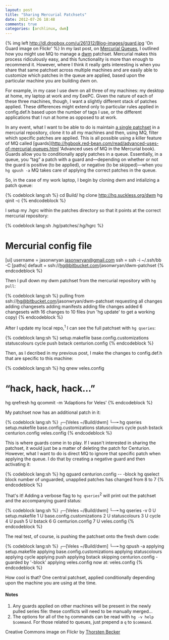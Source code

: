 ```yaml
---
layout: post
title: "Sharing Mercurial Patchsets"
date: 2012-07-26 18:48
comments: true
categories: [archlinux, dwm]
---
```

{% img left http://dl.dropbox.com/u/261312/Blog-images/guard.jpg 'On Guard image on Flickr' %}
In my last post, on
[Mercurial Queues](http://jasonwryan.com/blog/2012/07/24/queues/ 'You should read it…'),
I outlined how you might use MQ to manage a 
[dwm](http://dwm.suckless.org/ 'Dynamic window manager') patchset.
Mercurial makes this process ridiculously easy, and this functionality is more
than enough to recommend it. However, where I think it really gets interesting
is when you share that same patchset across multiple machines and are easily
able to customize which patches in the queue are applied, based upon the
particular machine you are building dwm on.

For example, in my case I use dwm on all three of my machines: my desktop at home,
my laptop at work and my EeePC. Given the nature of each of these three machines,
though, I want a slightly different stack of patches applied. These differences
might extend only to particular rules applied in <span class="file">config.def.h</span>
based upon the number of tags I use, or the different applications that I run 
at home as opposed to at work.

In any event, what I want to be able to do is maintain 
[a single patchset](https://bitbucket.org/jasonwryan/dwm-patchset/src/default/ 'Patchset in Bitbucket')
in a mercurial repository, clone it to all my machines and then, using MQ,
filter which specific patches are applied. This is all possible using a killer
feature of MQ called
[guards](http://hgbook.red-bean.com/read/advanced-uses-of-mercurial-queues.html 'Advanced uses of MQ in the Mercurial book).
Guards allow you to conditionally apply patches in a queue. Essentially, in
a queue, you “tag” a patch with a guard and—depending on whether or not the
guard is positive (to be applied), or negative (to be skipped)—when you
`hg qpush -a` MQ takes care of applying the correct patches in the queue.

So, in the case of my work laptop, I begin by cloning dwm and intializing
a patch queue:

{% codeblock lang:sh %}
cd Build/
hg clone http://hg.suckless.org/dwm
hg qinit -c
{% endcodeblock %}

I setup my <span class="file">.hgrc</span> within the patches directory so that
it points at the correct mercurial repository:

{% codeblock lang:sh .hg/patches/.hg/hgrc %}
 # Mercurial config file
[ui]
username = jasonwryan <jasonwryan@gmail.com>
ssh = ssh -i ~/.ssh/bb -C 
[paths]
default = ssh://hg@bitbucket.com/jasonwryan/dwm-patchset
{% endcodeblock %}

Then I pull down my dwm patchset from the mercurial repository
with `hg pull`:

{% codeblock lang:sh %}
pulling from ssh://hg@bitbucket.com/jasonwryan/dwm-patchset
requesting all changes
adding changesets
adding manifests
adding file changes
added 6 changesets with 16 changes to 10 files
(run 'hg update' to get a working copy)
{% endcodeblock %}

After I update my local repo,<sup>1</sup> I can see the full patchset with
`hg qseries`:

{% codeblock lang:sh %}
setup.makefile
base.config.customizations
statuscolours
cycle
push
bstack
centurion.config
{% endcodeblock %}

Then, as I decribed in my previous post, I make the changes to 
<span class="file">config.def.h</span> that are specific to this
machine:

{% codeblock lang:sh %}
hg qnew veles.config
 # “hack, hack, hack…”
hg qrefresh
hg qcommit -m 'Adaptions for Veles'
{% endcodeblock %}

My patchset now has an additional patch in it:

{% codeblock lang:sh %}
┌─[Veles ~/Build/dwm]
└─╼ hg qseries
setup.makefile
base.config.customizations
statuscolours
cycle
push
bstack
centurion.config
veles.config
{% endcodeblock %}

This is where guards come in to play. If I wasn't interested in sharing
the patchset, it would just be a matter of deleting the patch for Centurion.
However, what I want to do is direct MQ to ignore that specific patch
when applying the queue. I do that by creating a negative guard and then
activating it:

{% codeblock lang:sh %}
hg qguard centurion.config -- -block
hg qselect block
number of unguarded, unapplied patches has changed from 8 to 7
{% endcodeblock %}

That's it! Adding a verbose flag to `hg qseries`<sup>2</sup> will print out the
patchset and the accompanying guard status:

{% codeblock lang:sh %}
┌─[Veles ~/Build/dwm]
└─╼ hg qseries -v
0 U setup.makefile
1 U base.config.customizations
2 U statuscolours
3 U cycle
4 U push
5 U bstack
6 G centurion.config
7 U veles.config
{% endcodeblock %}

The real test, of course, is pushing the patchset onto the fresh
dwm code:

{% codeblock lang:sh %}
┌─[Veles ~/Build/dwm]
└─╼ hg qpush -a
applying setup.makefile
applying base.config.customizations
applying statuscolours
applying cycle
applying push
applying bstack
skipping centurion.config - guarded by '-block'
applying veles.config
now at: veles.config
{% endcodeblock %}

How cool is that? One central patchset, applied conditionally depending
upon the machine you are using at the time.

#### Notes
1. Any guards applied on other machines will be present in the newly
pulled <span class="file">series</span> file: these conflicts will need
to be manually merged…
2. The options for all of the `hg` commands can be read with
`hg -v help $command`. For those related to queues, just prepend
a `q` to `$command`.

Creative Commons image on Flickr by 
[Thorsten Becker](http://www.flickr.com/photos/alternatewords/4903560373/ 'On Guard on Flickr')



